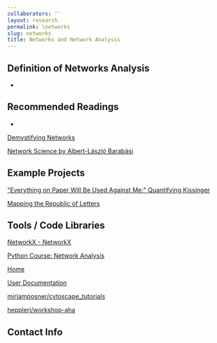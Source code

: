 ```yaml
---
collaborators: ''
layout: research
permalink: \networks
slug: networks
title: Networks and Network Analysis
---
```


## Definition of Networks Analysis

-

## Recommended Readings

-

[Demystifying Networks](http://www.scottbot.net/HIAL/index.html@p=6279.html)

[](https://litlab.stanford.edu/LiteraryLabPamphlet2.pdf)

[Network Science by Albert-László Barabási](http://barabasi.com/networksciencebook/)

## Example Projects

["Everything on Paper Will Be Used Against Me:" Quantifying Kissinger](http://blog.quantifyingkissinger.com/)

[Mapping the Republic of Letters](http://republicofletters.stanford.edu/)

## Tools / Code Libraries

[NetworkX - NetworkX](https://networkx.github.io/)

[Python Course: Network Analysis](https://www.datacamp.com/community/blog/new-python-course-network-analysis)

[Home](http://hdlab.stanford.edu/palladio/)

[User Documentation](http://www.cytoscape.org/documentation_users.html)

[miriamposner/cytoscape_tutorials](https://github.com/miriamposner/cytoscape_tutorials)

[hepplerj/workshop-aha](https://github.com/hepplerj/workshop-aha)

## Contact Info
